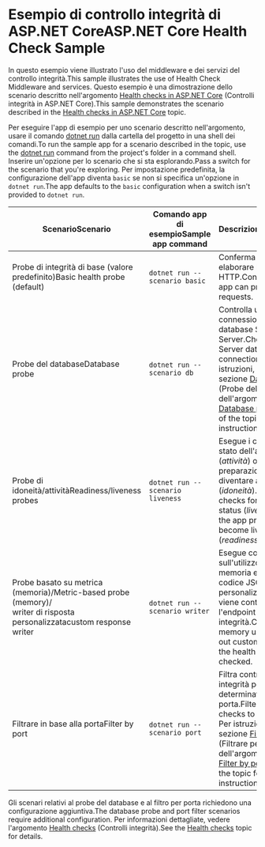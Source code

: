 # <a name="aspnet-core-health-check-sample"></a><span data-ttu-id="cb1cf-101">Esempio di controllo integrità di ASP.NET Core</span><span class="sxs-lookup"><span data-stu-id="cb1cf-101">ASP.NET Core Health Check Sample</span></span>

<span data-ttu-id="cb1cf-102">In questo esempio viene illustrato l'uso del middleware e dei servizi del controllo integrità.</span><span class="sxs-lookup"><span data-stu-id="cb1cf-102">This sample illustrates the use of Health Check Middleware and services.</span></span> <span data-ttu-id="cb1cf-103">Questo esempio è una dimostrazione dello scenario descritto nell'argomento [Health checks in ASP.NET Core](https://docs.microsoft.com/aspnet/core/host-and-deploy/health-checks) (Controlli integrità in ASP.NET Core).</span><span class="sxs-lookup"><span data-stu-id="cb1cf-103">This sample demonstrates the scenario described in the [Health checks in ASP.NET Core](https://docs.microsoft.com/aspnet/core/host-and-deploy/health-checks) topic.</span></span>

<span data-ttu-id="cb1cf-104">Per eseguire l'app di esempio per uno scenario descritto nell'argomento, usare il comando [dotnet run](https://docs.microsoft.com/dotnet/core/tools/dotnet-run) dalla cartella del progetto in una shell dei comandi.</span><span class="sxs-lookup"><span data-stu-id="cb1cf-104">To run the sample app for a scenario described in the topic, use the [dotnet run](https://docs.microsoft.com/dotnet/core/tools/dotnet-run) command from the project's folder in a command shell.</span></span> <span data-ttu-id="cb1cf-105">Inserire un'opzione per lo scenario che si sta esplorando.</span><span class="sxs-lookup"><span data-stu-id="cb1cf-105">Pass a switch for the scenario that you're exploring.</span></span> <span data-ttu-id="cb1cf-106">Per impostazione predefinita, la configurazione dell'app diventa `basic` se non si specifica un'opzione in `dotnet run`.</span><span class="sxs-lookup"><span data-stu-id="cb1cf-106">The app defaults to the `basic` configuration when a switch isn't provided to `dotnet run`.</span></span>

| <span data-ttu-id="cb1cf-107">Scenario</span><span class="sxs-lookup"><span data-stu-id="cb1cf-107">Scenario</span></span>                                               | <span data-ttu-id="cb1cf-108">Comando app di esempio</span><span class="sxs-lookup"><span data-stu-id="cb1cf-108">Sample app command</span></span>               | <span data-ttu-id="cb1cf-109">Descrizione</span><span class="sxs-lookup"><span data-stu-id="cb1cf-109">Description</span></span> |
| ------------------------------------------------------ | -------------------------------- | ----------- |
| <span data-ttu-id="cb1cf-110">Probe di integrità di base (valore predefinito)</span><span class="sxs-lookup"><span data-stu-id="cb1cf-110">Basic health probe (default)</span></span>                           | `dotnet run --scenario basic`    | <span data-ttu-id="cb1cf-111">Conferma che l'app può elaborare le richieste HTTP.</span><span class="sxs-lookup"><span data-stu-id="cb1cf-111">Confirms that the app can process HTTP requests.</span></span> |
| <span data-ttu-id="cb1cf-112">Probe del database</span><span class="sxs-lookup"><span data-stu-id="cb1cf-112">Database probe</span></span>                                         | `dotnet run --scenario db`       | <span data-ttu-id="cb1cf-113">Controlla una connessione al database SQL Server.</span><span class="sxs-lookup"><span data-stu-id="cb1cf-113">Checks a SQL Server database connection.</span></span> <span data-ttu-id="cb1cf-114">Per istruzioni, vedere la sezione [Database probe](https://docs.microsoft.com/aspnet/core/host-and-deploy/health-checks#database-probe) (Probe del database) dell'argomento.</span><span class="sxs-lookup"><span data-stu-id="cb1cf-114">See the [Database probe](https://docs.microsoft.com/aspnet/core/host-and-deploy/health-checks#database-probe) section of the topic for instructions.</span></span> |
| <span data-ttu-id="cb1cf-115">Probe di idoneità/attività</span><span class="sxs-lookup"><span data-stu-id="cb1cf-115">Readiness/liveness probes</span></span>                              | `dotnet run --scenario liveness` | <span data-ttu-id="cb1cf-116">Esegue i controlli dello stato dell'app attiva (*attività*) o della preparazione dell'app a diventare attiva (*idoneità*).</span><span class="sxs-lookup"><span data-stu-id="cb1cf-116">Performs checks for a live app status (*liveness*) versus the app preparing to become live (*readiness*).</span></span> |
| <span data-ttu-id="cb1cf-117">Probe basato su metrica (memoria)/</span><span class="sxs-lookup"><span data-stu-id="cb1cf-117">Metric-based probe (memory)/</span></span><br><span data-ttu-id="cb1cf-118">writer di risposta personalizzata</span><span class="sxs-lookup"><span data-stu-id="cb1cf-118">custom response writer</span></span> | `dotnet run --scenario writer`   | <span data-ttu-id="cb1cf-119">Esegue controlli sull'utilizzo della memoria e scrive codice JSON personalizzato quando viene controllato l'endpoint di integrità.</span><span class="sxs-lookup"><span data-stu-id="cb1cf-119">Checks against memory use and writes out custom JSON when the health endpoint is checked.</span></span> |
| <span data-ttu-id="cb1cf-120">Filtrare in base alla porta</span><span class="sxs-lookup"><span data-stu-id="cb1cf-120">Filter by port</span></span>                                         | `dotnet run --scenario port`     | <span data-ttu-id="cb1cf-121">Filtra controlli di integrità per una determinata porta.</span><span class="sxs-lookup"><span data-stu-id="cb1cf-121">Filters health checks to a given port.</span></span> <span data-ttu-id="cb1cf-122">Per istruzioni, vedere la sezione [Filter by port](https://docs.microsoft.com/aspnet/core/host-and-deploy/health-checks#filter-by-port) (Filtrare per porta) dell'argomento.</span><span class="sxs-lookup"><span data-stu-id="cb1cf-122">See the [Filter by port](https://docs.microsoft.com/aspnet/core/host-and-deploy/health-checks#filter-by-port) section of the topic for instructions.</span></span> |

<span data-ttu-id="cb1cf-123">Gli scenari relativi al probe del database e al filtro per porta richiedono una configurazione aggiuntiva.</span><span class="sxs-lookup"><span data-stu-id="cb1cf-123">The database probe and port filter scenarios require additional configuration.</span></span> <span data-ttu-id="cb1cf-124">Per informazioni dettagliate, vedere l'argomento [Health checks](https://docs.microsoft.com/aspnet/core/host-and-deploy/health-checks) (Controlli integrità).</span><span class="sxs-lookup"><span data-stu-id="cb1cf-124">See the [Health checks](https://docs.microsoft.com/aspnet/core/host-and-deploy/health-checks) topic for details.</span></span>
